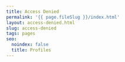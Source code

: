 ```yaml
---
title: Access Denied
permalink: '{{ page.fileSlug }}/index.html'
layout: access-denied.html
slug: access-denied
tags: pages
seo:
  noindex: false
  title: Profiles
---
```



